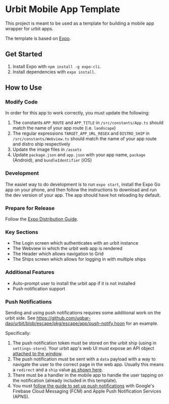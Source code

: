 # Urbit Mobile App Template

This project is meant to be used as a template for building a mobile app wrapper for urbit apps.

The template is based on [Expo](https://docs.expo.dev/).

## Get Started

1. Install Expo with `npm install -g expo-cli`.
2. Install dependencies with `expo install`.

## How to Use

### Modify Code

In order for this app to work correctly, you must update the following:

1. The constants `APP_ROUTE` and `APP_TITLE` in `/src/constants/App.ts` should match the name of your app route (i.e. `landscape`)
2. The regular expressions `TARGET_APP_URL_REGEX` and `DISTRO_SHIP` in `/src/constants/Webview.ts` should match the name of your app route and distro ship respectively
3. Update the image files in `/assets`
4. Update `package.json` and `app.json` with your app name, `package` (Android), and `bundleIdentifier` (iOS)

### Development

The easiet way to do development is to run `expo start`, install the Expo Go app on your phone, and then follow the instructions to download and run the dev version of your app. The app should have hot reloading by default.

### Prepare for Release

Follow the [Expo Distribution Guide](https://docs.expo.dev/distribution/introduction/).

### Key Sections

- The Login screen which authenticates with an urbit instance
- The Webview in which the urbit web app is rendered
- The Header which allows navigation to Grid
- The Ships screen which allows for logging in with multiple ships

### Additional Features

- Auto-prompt user to install the urbit app if it is not installed
- Push notification support

### Push Notifications

Sending and using push notifications requires some additional work on the urbit side.
See https://github.com/uqbar-dao/urbit/blob/escape/pkg/escape/app/push-notify.hoon for an example.

Specifically:
1. The push notification token must be stored on the urbit ship (using in `settings-store`). Your urbit app's web UI must expose an API object [attached to the window](https://github.com/uqbar-dao/urbit/blob/escape/pkg/interface/src/logic/api/index.ts#L6).
2. The push notification must be sent with a `data` payload with a way to navigate the user to the correct page in the web app. Usually this means a `redirect` and a `ship` value [as shown here](https://github.com/uqbar-dao/urbit/blob/escape/pkg/escape/app/push-notify.hoon#L204).
3. There must be a handler in the mobile app to handle the user tapping on the notification (already included in this template).
4. You must [follow the guide to set up push notifications](https://docs.expo.dev/push-notifications/push-notifications-setup/#credentials) with Google's Firebase Cloud Messaging (FCM) and Apple Push Notification Services (APNS).
